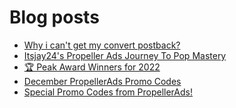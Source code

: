 # Blog posts
<!-- BLOG-POST-LIST:START -->
- [Why i can&#39;t get my convert postback?](https://afflift.com/f/threads/why-i-cant-get-my-convert-postback.10137/)
- [Itsjay24&#39;s Propeller Ads Journey To Pop Mastery](https://afflift.com/f/threads/itsjay24s-propeller-ads-journey-to-pop-mastery.10146/)
- [🏆 Peak Award Winners for 2022](https://afflift.com/f/threads/%F0%9F%8F%86-peak-award-winners-for-2022.10102/)
- [December PropellerAds Promo Codes](https://afflift.com/f/threads/december-propellerads-promo-codes.10021/)
- [Special Promo Codes from PropellerAds!](https://afflift.com/f/threads/special-promo-codes-from-propellerads.10122/)
<!-- BLOG-POST-LIST:END -->

